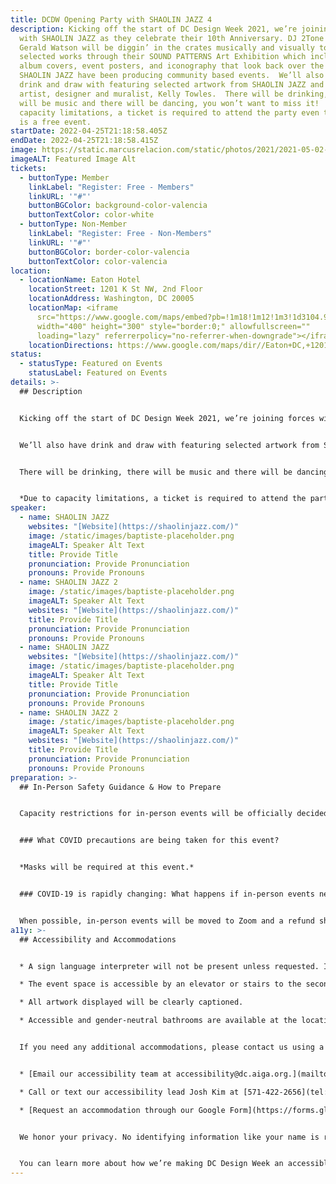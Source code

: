 ```yaml
---
title: DCDW Opening Party with SHAOLIN JAZZ 4
description: Kicking off the start of DC Design Week 2021, we’re joining forces
  with SHAOLIN JAZZ as they celebrate their 10th Anniversary. DJ 2Tone Jones and
  Gerald Watson will be diggin’ in the crates musically and visually to showcase
  selected works through their SOUND PATTERNS Art Exhibition which includes
  album covers, event posters, and iconography that look back over the 10 years
  SHAOLIN JAZZ have been producing community based events.  We’ll also have
  drink and draw with featuring selected artwork from SHAOLIN JAZZ and DC based
  artist, designer and muralist, Kelly Towles.  There will be drinking, there
  will be music and there will be dancing, you won’t want to miss it!  Due to
  capacity limitations, a ticket is required to attend the party even though it
  is a free event.
startDate: 2022-04-25T21:18:58.405Z
endDate: 2022-04-25T21:18:58.415Z
image: https://static.marcusrelacion.com/static/photos/2021/2021-05-02-12-55-PM-SONY-ILCE-7M3-4444-copyright-marcusrelacion-1.jpg
imageALT: Featured Image Alt
tickets:
  - buttonType: Member
    linkLabel: "Register: Free - Members"
    linkURL: '"#"'
    buttonBGColor: background-color-valencia
    buttonTextColor: color-white
  - buttonType: Non-Member
    linkLabel: "Register: Free - Non-Members"
    linkURL: '"#"'
    buttonBGColor: border-color-valencia
    buttonTextColor: color-valencia
location:
  - locationName: Eaton Hotel
    locationStreet: 1201 K St NW, 2nd Floor
    locationAddress: Washington, DC 20005
    locationMap: <iframe
      src="https://www.google.com/maps/embed?pb=!1m18!1m12!1m3!1d3104.9261945971534!2d-77.03064748388947!3d38.90280305422919!2m3!1f0!2f0!3f0!3m2!1i1024!2i768!4f13.1!3m3!1m2!1s0x89b7b75e4f811d27%3A0xa0aad7d6f732f496!2sEaton%20DC!5e0!3m2!1sen!2sus!4v1650735614548!5m2!1sen!2sus"
      width="400" height="300" style="border:0;" allowfullscreen=""
      loading="lazy" referrerpolicy="no-referrer-when-downgrade"></iframe>
    locationDirections: https://www.google.com/maps/dir//Eaton+DC,+1201+K+St+NW,+Washington,+DC+20005/@38.9028031,-77.0306475,17z/data=!3m1!5s0x89b7b79488072287:0xb1e2a18c601b0bd5!4m9!4m8!1m0!1m5!1m1!1s0x89b7b75e4f811d27:0xa0aad7d6f732f496!2m2!1d-77.0284588!2d38.9027989!3e0
status:
  - statusType: Featured on Events
    statusLabel: Featured on Events
details: >-
  ## Description


  Kicking off the start of DC Design Week 2021, we’re joining forces with SHAOLIN JAZZ as they celebrate their 10th Anniversary. DJ 2Tone Jones and Gerald Watson will be diggin’ in the crates musically and visually to showcase selected works through their SOUND PATTERNS Art Exhibition which includes album covers, event posters, and iconography that look back over the 10 years SHAOLIN JAZZ have been producing community based events.


  We’ll also have drink and draw with featuring selected artwork from SHAOLIN JAZZ and DC based artist, designer and muralist, Kelly Towles.


  There will be drinking, there will be music and there will be dancing, you won’t want to miss it!


  *Due to capacity limitations, a ticket is required to attend the party even though it is a free event.*
speaker:
  - name: SHAOLIN JAZZ
    websites: "[Website](https://shaolinjazz.com/)"
    image: /static/images/baptiste-placeholder.png
    imageALT: Speaker Alt Text
    title: Provide Title
    pronunciation: Provide Pronunciation
    pronouns: Provide Pronouns
  - name: SHAOLIN JAZZ 2
    image: /static/images/baptiste-placeholder.png
    imageALT: Speaker Alt Text
    websites: "[Website](https://shaolinjazz.com/)"
    title: Provide Title
    pronunciation: Provide Pronunciation
    pronouns: Provide Pronouns
  - name: SHAOLIN JAZZ
    websites: "[Website](https://shaolinjazz.com/)"
    image: /static/images/baptiste-placeholder.png
    imageALT: Speaker Alt Text
    title: Provide Title
    pronunciation: Provide Pronunciation
    pronouns: Provide Pronouns
  - name: SHAOLIN JAZZ 2
    image: /static/images/baptiste-placeholder.png
    imageALT: Speaker Alt Text
    websites: "[Website](https://shaolinjazz.com/)"
    title: Provide Title
    pronunciation: Provide Pronunciation
    pronouns: Provide Pronouns
preparation: >-
  ## In-Person Safety Guidance & How to Prepare


  Capacity restrictions for in-person events will be officially decided about two weeks out from DCDW and posted on the specific event pages in order to follow the latest CDC guidance.


  ### What COVID precautions are being taken for this event?


  *Masks will be required at this event.*


  ### COVID-19 is rapidly changing: What happens if in-person events need to be cancelled?


  When possible, in-person events will be moved to Zoom and a refund should not be expected. If an event is canceled in its entirety a refund will be issued. In either scenario you will be notified immediately.
a11y: >-
  ## Accessibility and Accommodations


  * A sign language interpreter will not be present unless requested. If requested, we will do our best to employ a sign language interpreter for the event.

  * The event space is accessible by an elevator or stairs to the second floor.

  * All artwork displayed will be clearly captioned.

  * Accessible and gender-neutral bathrooms are available at the location.


  If you need any additional accommodations, please contact us using a method that works best for you:


  * [Email our accessibility team at accessibility@dc.aiga.org.](mailto:accessibility@dc.aiga.org)

  * Call or text our accessibility lead Josh Kim at [571-422-2656](tel:571-422-2656).

  * [Request an accommodation through our Google Form](https://forms.gle/VTys8LzewYs2isUm7).


  We honor your privacy. No identifying information like your name is required to request an accommodation, and all details will be deleted once completed.


  You can learn more about how we’re making DC Design Week an accessible experience by visiting our [accessibility statement](https://dcdesignweek.org/accessibility/).
---
```

